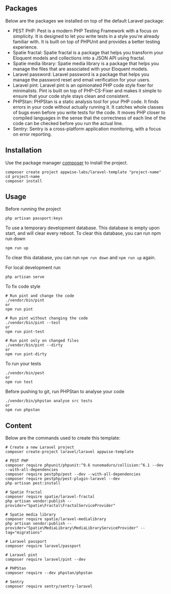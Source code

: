 ## Packages

Below are the packages we installed on top of the default Laravel package:

- PEST PHP: Pest is a modern PHP Testing Framework with a focus on simplicity. It is designed to let you write tests in a style you're already familiar with. It is built on top of PHPUnit and provides a better testing experience.
- Spatie fractal: Spatie fractal is a package that helps you transform your Eloquent models and collections into a JSON API using fractal.
- Spatie media library: Spatie media library is a package that helps you manage the files that are associated with your Eloquent models.
- Laravel password: Laravel password is a package that helps you manage the password reset and email verification for your users.
- Laravel pint: Laravel pint is an opinionated PHP code style fixer for minimalists. Pint is built on top of PHP-CS-Fixer and makes it simple to ensure that your code style stays clean and consistent.
- PHPStan: PHPStan is a static analysis tool for your PHP code. It finds errors in your code without actually running it. It catches whole classes of bugs even before you write tests for the code. It moves PHP closer to compiled languages in the sense that the correctness of each line of the code can be checked before you run the actual line.
- Sentry: Sentry is a cross-platform application monitoring, with a focus on error reporting.

## Installation

Use the package manager [composer](https://getcomposer.org/) to install the project.

```
composer create project appwise-labs/laravel-template "project-name"
cd project-name
composer install
```

## Usage

Before running the project

```
php artisan passport:keys
```

To use a temporary development database. This database is empty upon start, and will clear every reboot.
To clear this database, you can run npm run down
```
npm run up
```
To clear this database, you can run ```npm run down``` and ```npm run up``` again.

For local development run

```
php artisan serve
```

To fix code style

```
# Run pint and change the code
./vendor/bin/pint
or
npm run pint

# Run pint without changing the code
./vendor/bin/pint --test
or
npm run pint-test

# Run pint only on changed files
./vendor/bin/pint --dirty
or
npm run pint-dirty
```

To run your tests

```
./vendor/bin/pest
or
npm run test
```

Before pushing to git, run PHPStan to analyse your code

```
./vendor/bin/phpstan analyse src tests
or
npm run phpstan
```

## Content

Below are the commands used to create this template:
```
# Create a new Laravel project
composer create-project laravel/laravel appwise-template

# PEST PHP
composer require phpunit/phpunit:^9.6 nunomaduro/collision:^6.1 --dev --with-all-dependencies
composer require pestphp/pest --dev --with-all-dependencies
composer require pestphp/pest-plugin-laravel --dev
php artisan pest:install

# Spatie fractal
composer require spatie/laravel-fractal
php artisan vendor:publish --provider="Spatie\Fractal\FractalServiceProvider"

# Spatie media library
composer require spatie/laravel-medialibrary
php artisan vendor:publish --provider="Spatie\MediaLibrary\MediaLibraryServiceProvider" --tag="migrations"

# Laravel passport
composer require laravel/passport

# Laravel pint
composer require laravel/pint --dev

# PHPStan
composer require --dev phpstan/phpstan

# Sentry
composer require sentry/sentry-laravel
```
